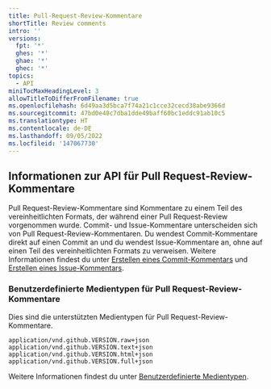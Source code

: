 ```yaml
---
title: Pull-Request-Review-Kommentare
shortTitle: Review comments
intro: ''
versions:
  fpt: '*'
  ghes: '*'
  ghae: '*'
  ghec: '*'
topics:
  - API
miniTocMaxHeadingLevel: 3
allowTitleToDifferFromFilename: true
ms.openlocfilehash: 6d49aa3d5bca7f74a21c1cce32cecd38abe9366d
ms.sourcegitcommit: 47bd0e48c7dba1dde49baff60bc1eddc91ab10c5
ms.translationtype: HT
ms.contentlocale: de-DE
ms.lasthandoff: 09/05/2022
ms.locfileid: '147067730'
---
```

## Informationen zur API für Pull Request-Review-Kommentare

Pull Request-Review-Kommentare sind Kommentare zu einem Teil des vereinheitlichten Formats, der während einer Pull Request-Review vorgenommen wurde. Commit- und Issue-Kommentare unterscheiden sich von Pull Request-Review-Kommentaren. Du wendest Commit-Kommentare direkt auf einen Commit an und du wendest Issue-Kommentare an, ohne auf einen Teil des vereinheitlichten Formats zu verweisen. Weitere Informationen findest du unter [Erstellen eines Commit-Kommentars](/rest/reference/commits#create-a-commit-comment) und [Erstellen eines Issue-Kommentars](/rest/reference/issues#create-an-issue-comment).

### Benutzerdefinierte Medientypen für Pull Request-Review-Kommentare

Dies sind die unterstützten Medientypen für Pull Request-Review-Kommentare.

    application/vnd.github.VERSION.raw+json
    application/vnd.github.VERSION.text+json
    application/vnd.github.VERSION.html+json
    application/vnd.github.VERSION.full+json

Weitere Informationen findest du unter [Benutzerdefinierte Medientypen](/rest/overview/media-types).
